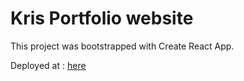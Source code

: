# Kris Portfolio website

This project was bootstrapped with Create React App.

Deployed at : [here](https://kris1803.github.io/)
